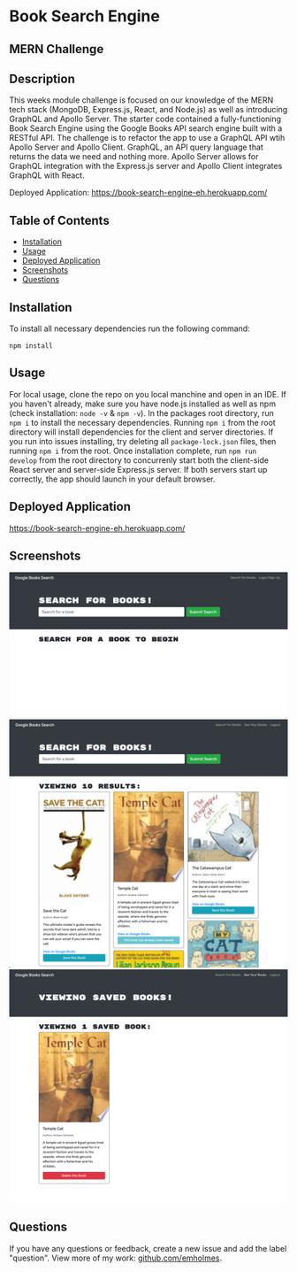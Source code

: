 # Book Search Engine

## MERN Challenge

## Description
This weeks module challenge is focused on our knowledge of the MERN tech stack (MongoDB, Express.js, React, and Node.js) as well as introducing GraphQL and Apollo Server. The starter code contained a fully-functioning Book Search Engine using the Google Books API search engine built with a RESTful API. The challenge is to refactor the app to use a GraphQL API wtih  Apollo Server and Apollo Client. GraphQL, an API query language that returns the data we need and nothing more. Apollo Server allows for GraphQL integration with the Express.js server and Apollo Client integrates GraphQL with React.

Deployed Application: https://book-search-engine-eh.herokuapp.com/

## Table of Contents
* [Installation](#installation)
* [Usage](#usage)
* [Deployed Application](#deployed-application)
* [Screenshots](#screenshots)
* [Questions](#questions)

## Installation
To install all necessary dependencies run the following command: 

    npm install

## Usage
For local usage, clone the repo on you local manchine and open in an IDE. If you haven't already, make sure you have node.js installed as well as npm (check installation: `node -v` & `npm -v`). In the packages root directory, run `npm i` to install the necessary dependencies. Running `npm i` from the root directory will install dependencies for the client and server directories. If you run into issues installing, try deleting all `package-lock.json` files, then running `npm i` from the root. Once installation complete, run `npm run develop` from the root directory to concurrenly start both the client-side React server and server-side Express.js server. If both servers start up correctly, the app should launch in your default browser.

## Deployed Application
https://book-search-engine-eh.herokuapp.com/

## Screenshots
![Main landing page screenshot](./client/src/assets/images/book-search-main.png)
![Search results screenshot](./client/src/assets/images/book-search-results.png)
![Uses saved books screenshot](./client/src/assets/images/book-search-saved.png)

## Questions
If you have any questions or feedback, create a new issue and add the label "question". 
View more of my work: [github.com/emholmes](https://github.com/emholmes).

